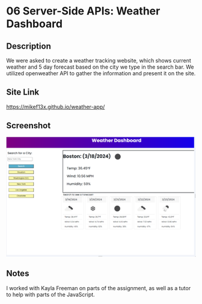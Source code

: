 # 06 Server-Side APIs: Weather Dashboard

## Description 
We were asked to create a weather tracking website, which shows current weather and 5 day forecast based on the city we type in the search bar. We utilized openweather API to gather the information and present it on the site. 

## Site Link
https://mikef13x.github.io/weather-app/



## Screenshot
![alt text](./assets/images/image.png "Weather Website Screenshot")

## Notes

I worked with Kayla Freeman on parts of the assignment, as well as a tutor to help with parts of the JavaScript.

